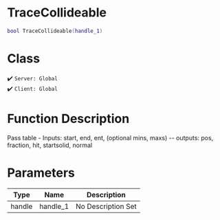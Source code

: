 # TraceCollideable
```lua
bool TraceCollideable(handle_1)
```
# Class
✔️ `Server: Global`  
✔️ `Client: Global`  

# Function Description
Pass table - Inputs: start, end, ent, (optional mins, maxs) -- outputs: pos, fraction, hit, startsolid, normal
# Parameters
Type|Name|Description
--|--|--
handle|handle_1|No Description Set

